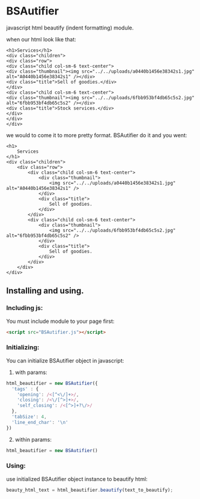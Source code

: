 # BSAutifier
javascript html beautify (indent formatting) module.

when our html look like that:
```
<h1>Services</h1>
<div class="children">
<div class="row">
<div class="child col-sm-6 text-center">
<div class="thumbnail"><img src="../../uploads/a0440b1456e38342s1.jpg" alt="A0440b1456e38342s1" /></div>
<div class="title">Sell of goodies.</div>
</div>
<div class="child col-sm-6 text-center">
<div class="thumbnail"><img src="../../uploads/6fbb953bf4db65c5s2.jpg" alt="6fbb953bf4db65c5s2" /></div>
<div class="title">Stock services.</div>
</div>
</div>
</div>
```
we would to come it to more pretty format. BSAutifier do it and you went:

```
<h1>
    Services
</h1>
<div class="children">
    <div class="row">
        <div class="child col-sm-6 text-center">
            <div class="thumbnail">
                <img src="../../uploads/a0440b1456e38342s1.jpg" alt="A0440b1456e38342s1" />
            </div>
            <div class="title">
                Sell of goodies.
            </div>
        </div>
        <div class="child col-sm-6 text-center">
            <div class="thumbnail">
                <img src="../../uploads/6fbb953bf4db65c5s2.jpg" alt="6fbb953bf4db65c5s2" />
            </div>
            <div class="title">
                Sell of goodies.
            </div>
        </div>
    </div>
</div>
```

## Installing and using.

### Including js:

You must include module to your page first:
```html
<script src="BSAutifier.js"></script>
```

### Initializing:

You can initialize BSAutifier object in javascript:

1. with params:
```javascript
html_beautifier = new BSAutifier({
  'tags' : {
    'opening': /<[^<\/]+>/,
    'closing': /<\/[^>]+>/,
    'self_closing': /<[^>]+?\/>/
  },
  'tabSize': 4,
  'line_end_char': '\n'
})
```
2. within params:
```javascript
html_beautifier = new BSAutifier()
```

### Using:

use initialized BSAutifier object instance to beautify html:
```javascript
beauty_html_text = html_beautifier.beautify(text_to_beautify);
```